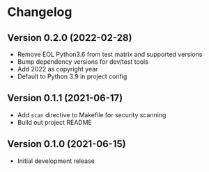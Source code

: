 # Changelog

## Version 0.2.0 (2022-02-28)

- Remove EOL Python3.6 from test matrix and supported versions
- Bump dependency versions for dev/test tools
- Add 2022 as copyright year
- Default to Python 3.9 in project config

## Version 0.1.1 (2021-06-17)

- Add `scan` directive to Makefile for security scanning
- Build out project README

## Version 0.1.0 (2021-06-15)

- Initial development release
